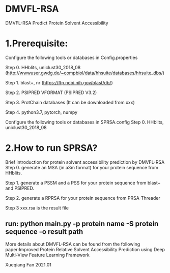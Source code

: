 # DMVFL-RSA
DMVFL-RSA Predict Protein Solvent Accessibility

# 1.Prerequisite:
Configure the following tools or databases in Config.properties

Step 0. HHblits, uniclust30_2018_08  (http://wwwuser.gwdg.de/~compbiol/data/hhsuite/databases/hhsuite_dbs/)

Step 1. blast+, nr  (https://ftp.ncbi.nih.gov/blast/db/)

Step 2. PSIPRED VFORMAT (PSIPRED V3.2)

Step 3. ProtChain databases (It can be downloaded from xxx) 

Step 4. python3.7, pytorch, numpy

Configure the following tools or databases in SPRSA.config
Step 0. HHblits, uniclust30_2018_08 

# 2.How to run SPRSA? 
Brief introduction for protein solvent accessibility prediction by DMVFL-RSA
Step 0. generate an MSA (in a3m format) for your protein sequence from HHblits.

Step 1. generate a PSSM and a PSS for your protein sequence from blast+ and PSIPRED.

Step 2. generate a RPRSA for your protein sequence from PRSA-Threader

Step 3  xxx.rsa is the result file

## run: python main.py -p protein name -S protein sequence -o result path

More details about DMVFL-RSA can be found from the following paper:Improved Protein Relative Solvent Accessibility Prediction using Deep Multi-View Feature Learning Framework

Xueqiang Fan
2021.01
